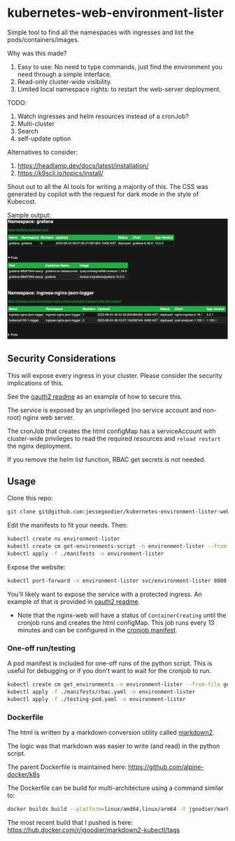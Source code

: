 # kubernetes-web-environment-lister

Simple tool to find all the namespaces with ingresses and list the pods/containers/images.

Why was this made?

1. Easy to use: No need to type commands, just find the environment you need through a simple interface.
2. Read-only cluster-wide visibility.
3. Limited local namespace rights: to restart the web-server deployment.

TODO:

1. Watch ingresses and helm resources instead of a cronJob?
2. Multi-cluster
3. Search
4. self-update option

Alternatives to consider:

1. <https://headlamp.dev/docs/latest/installation/>
2. <https://k9scli.io/topics/install/>

Shout out to all the AI tools for writing a majority of this. The CSS was generated by copilot with the request for dark mode in the style of Kubecost.

Sample output:
![sample-output](screenshot.png)

## Security Considerations

This will expose every ingress in your cluster.  Please consider the security implications of this.

See the [oauth2 readme](auth/oauth2-proxy/README.md) as an example of how to secure this.

The service is exposed by an unprivileged (no service account and non-root) nginx web server.

The cronJob that creates the html configMap has a serviceAccount with cluster-wide privileges to read the required resources and `reload restart` the nginx deployment.

If you remove the helm list function, RBAC get secrets is not needed.

## Usage

Clone this repo:

```sh
git clone git@github.com:jessegoodier/kubernetes-environment-lister-web.git
```

Edit the manifests to fit your needs.
Then:

```sh
kubectl create ns environment-lister
kubectl create cm get-environments-script -n environment-lister --from-file get_environments.py
kubectl apply -f ./manifests -n environment-lister
```

Expose the website:

```sh
kubectl port-forward -n environment-lister svc/environment-lister 8080
```

You'll likely want to expose the service with a protected ingress. An example of that is provided in [oauth2 readme](auth/oauth2-proxy/README.md).

* Note that the nginx-web will have a status of `ContainerCreating` until the cronjob runs and creates the html configMap. This job runs every 13 minutes and can be configured in the [cronjob manifest](manifests/kubernetes-cronjob.yaml).

### One-off run/testing

A pod manifest is included for one-off runs of the python script. This is useful for debugging or if you don't want to wait for the cronjob to run.

```sh
kubectl create cm get_environments -n environment-lister --from-file get_environments.py
kubectl apply -f ./manifests/rbac.yaml -n environment-lister
kubectl apply -f ./testing-pod.yaml -n environment-lister
```

### Dockerfile

The html is written by a markdown conversion utility called [markdown2](https://github.com/trentm/python-markdown2).

The logic was that markdown was easier to write (and read) in the python script.

The parent Dockerfile is maintained here: <https://github.com/alpine-docker/k8s>

The Dockerfile can be build for multi-architecture using a command similar to:

```sh
docker buildx build --platform=linux/amd64,linux/arm64 -t jgoodier/markdown2-kubectl --push .
```

The most recent build that I pushed is here: <https://hub.docker.com/r/jgoodier/markdown2-kubectl/tags>